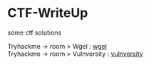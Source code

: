 # CTF-WriteUp
some ctf solutions


Tryhackme -> room > Wgel : [wgel](https://github.com/OgulcanKacarr/CTF-WriteUp/blob/main/Tryhackme-Wgel/Tryhackme-Wgel.pdf)<br>
Tryhackme -> room > Vulnversity : [vulnversity](https://github.com/OgulcanKacarr/CTF-WriteUp/blob/main/Tryhackme-Vulnversity/typePdf.pdf)

